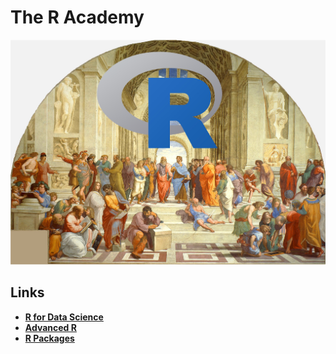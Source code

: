 # The R Academy

![The R School of Athens, Rafael Sanzio, 1509-1511 ](.images/escuela_de_atenas_R.jpg)

## Links

-   [**R for Data Science**](https://r4ds.hadley.nz/)
-   [**Advanced R**](https://adv-r.hadley.nz/)
-   [**R Packages**](https://r-pkgs.org/)
